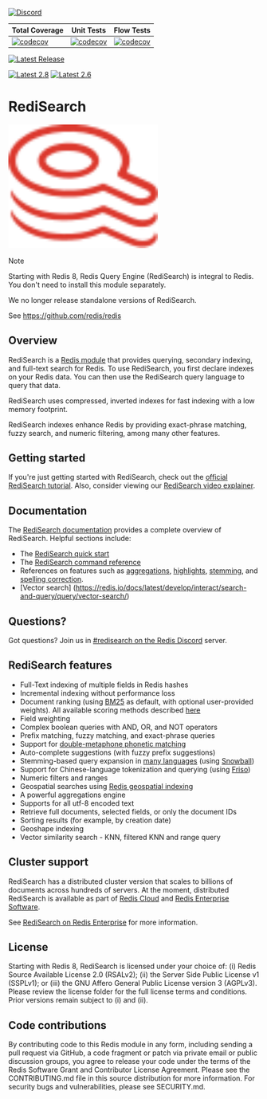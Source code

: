 [![Discord](https://img.shields.io/discord/697882427875393627)](https://discord.gg/xTbqgTB)

| Total Coverage | Unit Tests | Flow Tests |
|----------------|------------|------------|
|[![codecov](https://codecov.io/gh/RediSearch/RediSearch/graph/badge.svg?token=bfZ02W6x3K)](https://codecov.io/gh/RediSearch/RediSearch)|[![codecov](https://codecov.io/gh/RediSearch/RediSearch/graph/badge.svg?token=bfZ02W6x3K&flag=unit)](https://codecov.io/gh/RediSearch/RediSearch?flags[0]=unit)|[![codecov](https://codecov.io/gh/RediSearch/RediSearch/graph/badge.svg?token=bfZ02W6x3K&flag=flow)](https://codecov.io/gh/RediSearch/RediSearch?flags[0]=flow)|

[![Latest Release](https://img.shields.io/github/v/release/RediSearch/RediSearch?label=latest%20release)](https://github.com/RediSearch/RediSearch/releases/latest)

[![Latest 2.8](https://img.shields.io/github/v/release/RediSearch/RediSearch?filter=v2.8*&label=latest%20maintenance%20release%20for%202.8)](https://github.com/RediSearch/RediSearch/releases?q=tag:v2.8%20draft:false)
[![Latest 2.6](https://img.shields.io/github/v/release/RediSearch/RediSearch?filter=v2.6*&label=latest%20maintenance%20release%20for%202.6)](https://github.com/RediSearch/RediSearch/releases?q=tag:v2.6%20draft:false)

# RediSearch

<img src="docs/images/logo.svg" title="RediSearch's Logo" width="300">

> [!NOTE]
> Starting with Redis 8, Redis Query Engine (RediSearch) is integral to Redis. You don't need to install this module separately.
>
> We no longer release standalone versions of RediSearch.
>
> See https://github.com/redis/redis

## Overview

RediSearch is a [Redis module](https://redis.io/modules) that provides querying, secondary indexing, and full-text search for Redis. To use RediSearch, you first declare indexes on your Redis data. You can then use the RediSearch query language to query that data.

RediSearch uses compressed, inverted indexes for fast indexing with a low memory footprint.

RediSearch indexes enhance Redis by providing exact-phrase matching, fuzzy search, and numeric filtering, among many other features.

## Getting started

If you're just getting started with RediSearch, check out the [official RediSearch tutorial](https://github.com/RediSearch/redisearch-getting-started). Also, consider viewing our [RediSearch video explainer](https://www.youtube.com/watch?v=B10nHEdW3NA).

## Documentation

The [RediSearch documentation](https://redis.io/docs/latest/develop/ai/search-and-query/) provides a complete overview of RediSearch. Helpful sections include:

* The [RediSearch quick start](https://redis.io/docs/latest/develop/get-started/document-database/)
* The [RediSearch command reference](https://redis.io/docs/latest/commands/?group=search)
* References on features such as [aggregations](https://redis.io/docs/latest/develop/ai/search-and-query/advanced-concepts/aggregations/), [highlights](https://redis.io/docs/latest/develop/ai/search-and-query/advanced-concepts/highlight/), [stemming](https://redis.io/docs/latest/develop/ai/search-and-query/advanced-concepts/stemming/), and [spelling correction](https://redis.io/docs/latest/develop/ai/search-and-query/advanced-concepts/spellcheck/).
* [Vector search] (https://redis.io/docs/latest/develop/interact/search-and-query/query/vector-search/)

## Questions?

Got questions? Join us in [#redisearch on the Redis Discord](https://discord.gg/knMsnYmwXu) server.

## RediSearch features

* Full-Text indexing of multiple fields in Redis hashes
* Incremental indexing without performance loss
* Document ranking (using [BM25](https://en.wikipedia.org/wiki/Okapi_BM25) as default, with optional user-provided weights). All available scoring methods described [here](https://redis.io/docs/latest/develop/interact/search-and-query/advanced-concepts/scoring/)
* Field weighting
* Complex boolean queries with AND, OR, and NOT operators
* Prefix matching, fuzzy matching, and exact-phrase queries
* Support for [double-metaphone phonetic matching](https://redis.io/docs/latest/develop/ai/search-and-query/advanced-concepts/phonetic_matching/)
* Auto-complete suggestions (with fuzzy prefix suggestions)
* Stemming-based query expansion in [many languages](https://redis.io/docs/latest/develop/ai/search-and-query/advanced-concepts/stemming/) (using [Snowball](http://snowballstem.org/))
* Support for Chinese-language tokenization and querying (using [Friso](https://github.com/lionsoul2014/friso))
* Numeric filters and ranges
* Geospatial searches using [Redis geospatial indexing](https://redis.io/docs/latest/develop/ai/search-and-query/indexing/geoindex/)
* A powerful aggregations engine
* Supports for all utf-8 encoded text
* Retrieve full documents, selected fields, or only the document IDs
* Sorting results (for example, by creation date)
* Geoshape indexing
* Vector similarity search - KNN, filtered KNN and range query

## Cluster support

RediSearch has a distributed cluster version that scales to billions of documents across hundreds of servers. At the moment, distributed RediSearch is available as part of [Redis Cloud](https://redis.com/redis-enterprise-cloud/overview/) and [Redis Enterprise Software](https://redis.com/redis-enterprise-software/overview/).

See [RediSearch on Redis Enterprise](https://redis.com/modules/redisearch/) for more information.

## License

Starting with Redis 8, RediSearch is licensed under your choice of: (i) Redis Source Available License 2.0 (RSALv2); (ii) the Server Side Public License v1 (SSPLv1); or (iii) the GNU Affero General Public License version 3 (AGPLv3). Please review the license folder for the full license terms and conditions. Prior versions remain subject to (i) and (ii).

## Code contributions

By contributing code to this Redis module in any form, including sending a pull request via GitHub, a code fragment or patch via private email or public discussion groups, you agree to release your code under the terms of the Redis Software Grant and Contributor License Agreement. Please see the CONTRIBUTING.md file in this source distribution for more information. For security bugs and vulnerabilities, please see SECURITY.md. 
